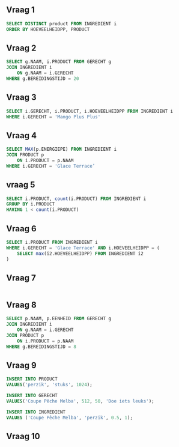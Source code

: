 ## Vraag 1

```sql
SELECT DISTINCT product FROM INGREDIENT i
ORDER BY HOEVEELHEIDPP, PRODUCT
```

## Vraag 2

```sql
SELECT g.NAAM, i.PRODUCT FROM GERECHT g
JOIN INGREDIENT i
	ON g.NAAM = i.GERECHT
WHERE g.BEREIDINGSTIJD = 20
```

## Vraag 3

```sql
SELECT i.GERECHT, i.PRODUCT, i.HOEVEELHEIDPP FROM INGREDIENT i
WHERE i.GERECHT = 'Mango Plus Plus'
```

## Vraag 4

```sql
SELECT MAX(p.ENERGIEPE) FROM INGREDIENT i
JOIN PRODUCT p
	ON i.PRODUCT = p.NAAM
WHERE i.GERECHT = 'Glace Terrace’
```

## vraag 5

```sql
SELECT i.PRODUCT, count(i.PRODUCT) FROM INGREDIENT i
GROUP BY i.PRODUCT
HAVING 1 < count(i.PRODUCT)
```

## Vraag 6

```sql
SELECT i.PRODUCT FROM INGREDIENT i
WHERE i.GERECHT = 'Glace Terrace' AND i.HOEVEELHEIDPP = (
	SELECT max(i2.HOEVEELHEIDPP) FROM INGREDIENT i2
)
```

## Vraag 7

```sql

```

## Vraag 8

```sql
SELECT p.NAAM, p.EENHEID FROM GERECHT g
JOIN INGREDIENT i
	ON g.NAAM = i.GERECHT
JOIN PRODUCT p
	ON i.PRODUCT = p.NAAM
WHERE g.BEREIDINGSTIJD = 8
```

## Vraag 9

```sql
INSERT INTO PRODUCT
VALUES('perzik', 'stuks', 1024);

INSERT INTO GERECHT
VALUES('Coupe Pêche Melba', 512, 50, 'Doe iets leuks');

INSERT INTO INGREDIENT
VALUES ('Coupe Pêche Melba', 'perzik', 0.5, 1);
```

## Vraag 10
